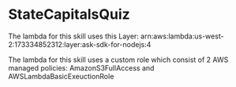 # StateCapitalsQuiz

The lambda for this skill uses this Layer: 	arn:aws:lambda:us-west-2:173334852312:layer:ask-sdk-for-nodejs:4

The lambda for this skill uses a custom role which consist of 2 AWS managed policies: AmazonS3FullAccess and AWSLambdaBasicExeuctionRole
